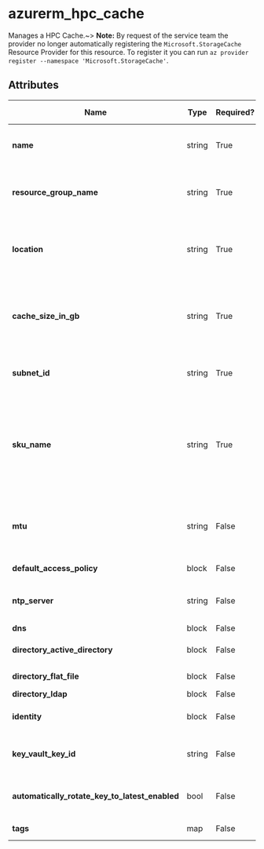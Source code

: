# azurerm_hpc_cache

Manages a HPC Cache.~> **Note:** By request of the service team the provider no longer automatically registering the `Microsoft.StorageCache` Resource Provider for this resource. To register it you can run `az provider register --namespace 'Microsoft.StorageCache'`.

## Attributes

| Name | Type | Required? | Default  | possible values | Description |
| ---- | ---- | --------- | -------- | ----------- | ----------- |
| **name** | string | True | -  |  -  | The name of the HPC Cache. Changing this forces a new resource to be created. | 
| **resource_group_name** | string | True | -  |  -  | The name of the Resource Group in which to create the HPC Cache. Changing this forces a new resource to be created. | 
| **location** | string | True | -  |  -  | Specifies the supported Azure Region where the HPC Cache should be created. Changing this forces a new resource to be created. | 
| **cache_size_in_gb** | string | True | -  |  `3072`, `6144`, `12288`, `21623`, `24576`, `43246`, `49152`, `86491`  | The size of the HPC Cache, in GB. Possible values are `3072`, `6144`, `12288`, `21623`, `24576`, `43246`, `49152` and `86491`. Changing this forces a new resource to be created. | 
| **subnet_id** | string | True | -  |  -  | The ID of the Subnet for the HPC Cache. Changing this forces a new resource to be created. | 
| **sku_name** | string | True | -  |  `Standard_2G`, `Standard_4G`, `Standard_8G`, `Standard_L4_5G`, `Standard_L9G`, `Standard_L16G`  | The SKU of HPC Cache to use. Possible values are (ReadWrite) - `Standard_2G`, `Standard_4G` `Standard_8G` or (ReadOnly) - `Standard_L4_5G`, `Standard_L9G`, and `Standard_L16G`. Changing this forces a new resource to be created. | 
| **mtu** | string | False | `1500`  |  -  | The IPv4 maximum transmission unit configured for the subnet of the HPC Cache. Possible values range from 576 - 1500. Defaults to `1500`. | 
| **default_access_policy** | block | False | -  |  -  | A `default_access_policy` block. | 
| **ntp_server** | string | False | `time.windows.com`  |  -  | The NTP server IP Address or FQDN for the HPC Cache. Defaults to `time.windows.com`. | 
| **dns** | block | False | -  |  -  | A `dns` block. | 
| **directory_active_directory** | block | False | -  |  -  | A `directory_active_directory` block. | 
| **directory_flat_file** | block | False | -  |  -  | A `directory_flat_file` block. | 
| **directory_ldap** | block | False | -  |  -  | A `directory_ldap` block. | 
| **identity** | block | False | -  |  -  | An `identity` block. Changing this forces a new resource to be created. | 
| **key_vault_key_id** | string | False | -  |  -  | The ID of the Key Vault Key which should be used to encrypt the data in this HPC Cache. | 
| **automatically_rotate_key_to_latest_enabled** | bool | False | -  |  -  | Specifies whether the HPC Cache automatically rotates Encryption Key to the latest version. | 
| **tags** | map | False | -  |  -  | A mapping of tags to assign to the HPC Cache. | 

